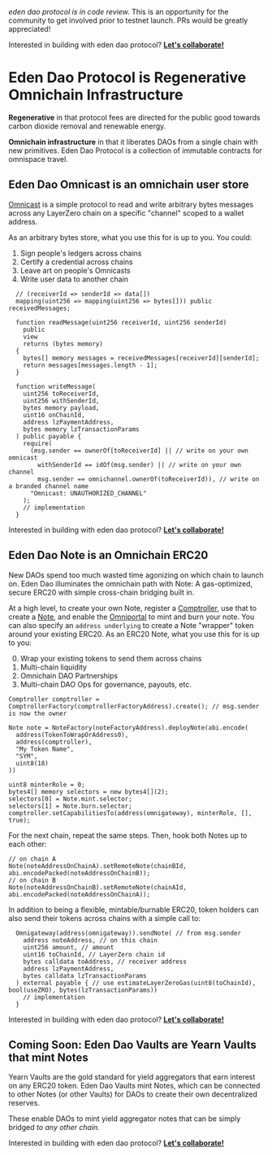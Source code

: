 _eden dao protocol is in code review._ This is an opportunity for the community to get involved prior to testnet launch. PRs would be greatly appreciated!

Interested in building with eden dao protocol? **[Let's collaborate!](https://edendao.typeform.com/to/qrHGVQtx)**

# Eden Dao Protocol is Regenerative Omnichain Infrastructure

**Regenerative** in that protocol fees are directed for the public good towards carbon dioxide removal and renewable energy.

**Omnichain infrastructure** in that it liberates DAOs from a single chain with new primitives. Eden Dao Protocol is a collection of immutable contracts for omnispace travel.

## Eden Dao Omnicast is an omnichain user store

[Omnicast](./src/omnicast/Omnicast.sol) is a simple protocol to read and write arbitrary bytes messages across any LayerZero chain on a specific "channel" scoped to a wallet address.

As an arbitrary bytes store, what you use this for is up to you. You could:

1. Sign people's ledgers across chains
2. Certify a credential across chains
3. Leave art on people's Omnicasts
4. Write user data to another chain

```solidity
  // (receiverId => senderId => data[])
  mapping(uint256 => mapping(uint256 => bytes[])) public receivedMessages;

  function readMessage(uint256 receiverId, uint256 senderId)
    public
    view
    returns (bytes memory)
  {
    bytes[] memory messages = receivedMessages[receiverId][senderId];
    return messages[messages.length - 1];
  }

  function writeMessage(
    uint256 toReceiverId,
    uint256 withSenderId,
    bytes memory payload,
    uint16 onChainId,
    address lzPaymentAddress,
    bytes memory lzTransactionParams
  ) public payable {
    require(
      (msg.sender == ownerOf[toReceiverId] || // write on your own omnicast
        withSenderId == idOf(msg.sender) || // write on your own channel
        msg.sender == omnichannel.ownerOf(toReceiverId)), // write on a branded channel name
      "Omnicast: UNAUTHORIZED_CHANNEL"
    );
    // implementation
  }
```

Interested in building with eden dao protocol? **[Let's collaborate!](https://edendao.typeform.com/to/qrHGVQtx)**

## Eden Dao Note is an Omnichain ERC20

New DAOs spend too much wasted time agonizing on which chain to launch on. Eden Dao illuminates the omnichain path with Note: A gas-optimized, secure ERC20 with simple cross-chain bridging built in.

At a high level, to create your own Note, register a [Comptroller](./src/auth/ComptrollerFactory.sol), use that to create a [Note](./src/mint/NoteFactory.sol), and enable the [Omniportal](./src/mint/Omniportal.sol) to mint and burn your note. You can also specify an `address underlying` to create a Note "wrapper" token around your existing ERC20.
As an ERC20 Note, what you use this for is up to you:

0. Wrap your existing tokens to send them across chains
1. Multi-chain liquidity
2. Omnichain DAO Partnerships
3. Multi-chain DAO Ops for governance, payouts, etc.

```solidity
Comptroller comptroller = ComptrollerFactory(comptrollerFactoryAddress).create(); // msg.sender is now the owner

Note note = NoteFactory(noteFactoryAddress).deployNote(abi.encode(
  address(TokenToWrapOrAddress0),
  address(comptroller),
  "My Token Name",
  "SYM",
  uint8(18)
))

uint8 minterRole = 0;
bytes4[] memory selectors = new bytes4[](2);
selectors[0] = Note.mint.selector;
selectors[1] = Note.burn.selector;
comptroller.setCapabilitiesTo(address(omnigateway), minterRole, [], true);
```

For the next chain, repeat the same steps. Then, hook both Notes up to each other:

```solidity
// on chain A
Note(noteAddressOnChainA).setRemoteNote(chainBId, abi.encodePacked(noteAddressOnChainB));
// on chain B
Note(noteAddressOnChainB).setRemoteNote(chainAId, abi.encodePacked(noteAddressOnChainA));
```

In addition to being a flexible, mintable/burnable ERC20, token holders can also send their tokens across chains with a simple call to:

```solidity
  Omnigateway(address(omnigateway)).sendNote( // from msg.sender
    address noteAddress, // on this chain
    uint256 amount, // amount
    uint16 toChainId, // LayerZero chain id
    bytes calldata toAddress, // receiver address
    address lzPaymentAddress,
    bytes calldata lzTransactionParams
  ) external payable { // use estimateLayerZeroGas(uint8(toChainId), bool(useZRO), bytes(lzTransactionParams))
    // implementation
  }
```

Interested in building with eden dao protocol? **[Let's collaborate!](https://edendao.typeform.com/to/qrHGVQtx)**

## Coming Soon: Eden Dao Vaults are Yearn Vaults that mint Notes

Yearn Vaults are the gold standard for yield aggregators that earn interest on any ERC20 token.
Eden Dao Vaults mint Notes, which can be connected to other Notes (or other Vaults) for DAOs to create their own decentralized reserves.

These enable DAOs to mint yield aggregator notes that can be simply bridged _to any other chain_.

Interested in building with eden dao protocol? **[Let's collaborate!](https://edendao.typeform.com/to/qrHGVQtx)**
